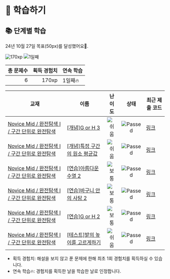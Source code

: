 # 📖 학습하기

## 📚 단계별 학습
24년 10월 27일 목표(50px)를 달성했어요🥳.

![170xp](https://img.shields.io/badge/EXP-170xp-%235cb85c.svg?for-the-badge)
![1일째](https://img.shields.io/badge/연속학습-1일째-%23E34F26.svg?for-the-badge)

|총 문제수|획득 경험치|연속 학습|
|---:|---:|---|
6|170xp|1일째🔥|

|교재|이름|난이도|상태|최근 제출 코드|
|---|---|:---:|:---:|---|
|[Novice Mid / 완전탐색 I / 구간 단위로 완전탐색](https://www.codetree.ai/missions?missionId=5)|[[개념]G or H 3](https://www.codetree.ai/missions/5/problems/G-or-H-3)|![쉬움][easy]|![Passed][passed]|[링크](https://github.com/dlacksdn/codetree-TILs/blob/main/241027/G%20or%20H%203/G-or-H-3.cpp)|
|[Novice Mid / 완전탐색 I / 구간 단위로 완전탐색](https://www.codetree.ai/missions?missionId=5)|[[개념]특정 구간의 원소 평균값](https://www.codetree.ai/missions/5/problems/elemental-mean-value-for-a-particular-interval)|![쉬움][easy]|![Passed][passed]|[링크](https://github.com/dlacksdn/codetree-TILs/blob/main/241027/%ED%8A%B9%EC%A0%95%20%EA%B5%AC%EA%B0%84%EC%9D%98%20%EC%9B%90%EC%86%8C%20%ED%8F%89%EA%B7%A0%EA%B0%92/elemental-mean-value-for-a-particular-interval.cpp)|
|[Novice Mid / 완전탐색 I / 구간 단위로 완전탐색](https://www.codetree.ai/missions?missionId=5)|[[연습]아름다운 수열 2](https://www.codetree.ai/missions/5/problems/beautiful-sequence-2)|![보통][medium]|![Passed][passed]|[링크](https://github.com/dlacksdn/codetree-TILs/blob/main/241027/%EC%95%84%EB%A6%84%EB%8B%A4%EC%9A%B4%20%EC%88%98%EC%97%B4%202/beautiful-sequence-2.cpp)|
|[Novice Mid / 완전탐색 I / 구간 단위로 완전탐색](https://www.codetree.ai/missions?missionId=5)|[[연습]바구니 안의 사탕 2](https://www.codetree.ai/missions/5/problems/candy-in-the-basket-2)|![보통][medium]|![Passed][passed]|[링크](https://github.com/dlacksdn/codetree-TILs/blob/main/241027/%EB%B0%94%EA%B5%AC%EB%8B%88%20%EC%95%88%EC%9D%98%20%EC%82%AC%ED%83%95%202/candy-in-the-basket-2.cpp)|
|[Novice Mid / 완전탐색 I / 구간 단위로 완전탐색](https://www.codetree.ai/missions?missionId=5)|[[연습]G or H 2](https://www.codetree.ai/missions/5/problems/G-or-H-2)|![보통][medium]|![Passed][passed]|[링크](https://github.com/dlacksdn/codetree-TILs/blob/main/241027/G%20or%20H%202/G-or-H-2.cpp)|
|[Novice Mid / 완전탐색 I / 구간 단위로 완전탐색](https://www.codetree.ai/missions?missionId=5)|[[테스트]밭의 높이를 고르게하기](https://www.codetree.ai/missions/5/problems/equalizing-the-height-of-the-field)|![쉬움][easy]|![Passed][passed]|[링크](https://github.com/dlacksdn/codetree-TILs/blob/main/241027/%EB%B0%AD%EC%9D%98%20%EB%86%92%EC%9D%B4%EB%A5%BC%20%EA%B3%A0%EB%A5%B4%EA%B2%8C%ED%95%98%EA%B8%B0/equalizing-the-height-of-the-field.cpp)|


* 획득 경험치: 해설을 보지 않고 푼 문제에 한해 최초 1회 경험치를 획득하실 수 있습니다.
* 연속 학습🔥: 경험치를 획득한 날을 학습한 날로 인정합니다.










[b5]: https://img.shields.io/badge/Bronze_5-%235D3E31.svg
[b4]: https://img.shields.io/badge/Bronze_4-%235D3E31.svg
[b3]: https://img.shields.io/badge/Bronze_3-%235D3E31.svg
[b2]: https://img.shields.io/badge/Bronze_2-%235D3E31.svg
[b1]: https://img.shields.io/badge/Bronze_1-%235D3E31.svg
[s5]: https://img.shields.io/badge/Silver_5-%23394960.svg
[s4]: https://img.shields.io/badge/Silver_4-%23394960.svg
[s3]: https://img.shields.io/badge/Silver_3-%23394960.svg
[s2]: https://img.shields.io/badge/Silver_2-%23394960.svg
[s1]: https://img.shields.io/badge/Silver_1-%23394960.svg
[g5]: https://img.shields.io/badge/Gold_5-%23FFC433.svg
[g4]: https://img.shields.io/badge/Gold_4-%23FFC433.svg
[g3]: https://img.shields.io/badge/Gold_3-%23FFC433.svg
[g2]: https://img.shields.io/badge/Gold_2-%23FFC433.svg
[g1]: https://img.shields.io/badge/Gold_1-%23FFC433.svg
[p5]: https://img.shields.io/badge/Platinum_5-%2376DDD8.svg
[p4]: https://img.shields.io/badge/Platinum_4-%2376DDD8.svg
[p3]: https://img.shields.io/badge/Platinum_3-%2376DDD8.svg
[p2]: https://img.shields.io/badge/Platinum_2-%2376DDD8.svg
[p1]: https://img.shields.io/badge/Platinum_1-%2376DDD8.svg
[passed]: https://img.shields.io/badge/Passed-%23009D27.svg
[failed]: https://img.shields.io/badge/Failed-%23D24D57.svg
[easy]: https://img.shields.io/badge/쉬움-%235cb85c.svg?for-the-badge
[medium]: https://img.shields.io/badge/보통-%23FFC433.svg?for-the-badge
[hard]: https://img.shields.io/badge/어려움-%23D24D57.svg?for-the-badge